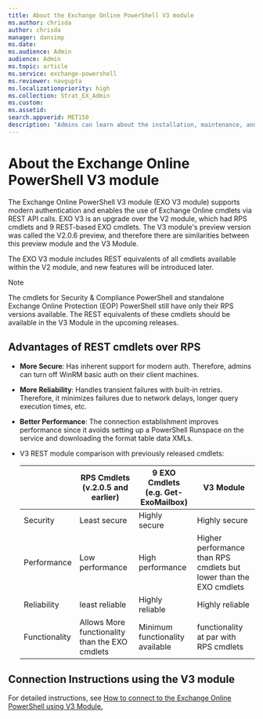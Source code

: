 ```yaml
---
title: About the Exchange Online PowerShell V3 module
ms.author: chrisda
author: chrisda
manager: dansimp
ms.date:
ms.audience: Admin
audience: Admin
ms.topic: article
ms.service: exchange-powershell
ms.reviewer: navgupta
ms.localizationpriority: high
ms.collection: Strat_EX_Admin
ms.custom:
ms.assetid:
search.appverid: MET150
description: "Admins can learn about the installation, maintenance, and design of the Exchange Online PowerShell V3 module that they use to connect to all Exchange-related PowerShell environments in Microsoft 365."
---
```


# About the Exchange Online PowerShell V3 module

The Exchange Online PowerShell V3 module (EXO V3 module) supports modern authentication and enables the use of Exchange Online cmdlets via REST API calls. EXO V3 is an upgrade over the V2 module, which had RPS cmdlets and 9 REST-based EXO cmdlets. The V3 module's preview version was called the V2.0.6 preview, and therefore there are similarities between this preview module and the V3 Module.

The EXO V3 module includes REST equivalents of all cmdlets available within the V2 module, and new features will be introduced later.

> [!NOTE]
> The cmdlets for Security & Compliance PowerShell and standalone Exchange Online Protection (EOP) PowerShell still have only their RPS versions available. The REST equivalents of these cmdlets should be available in the V3 Module in the upcoming releases.

## Advantages of REST cmdlets over RPS 

- **More Secure**: Has inherent support for modern auth. Therefore, admins can turn off WinRM basic auth on their client machines.
- **More Reliability**: Handles transient failures with built-in retries. Therefore, it minimizes failures due to network delays, longer query execution times, etc. 
- **Better Performance**: The connection establishment improves performance since it avoids setting up a PowerShell Runspace on the service and downloading the format table data XMLs.
- V3 REST module comparison with previously released cmdlets:

    | |RPS Cmdlets (v.2.0.5 and earlier) |9 EXO Cmdlets (e.g. Get-ExoMailbox) |V3 Module   |
    |---------|---------|---------|---------|
    |Security     |  Least secure  | Highly secure | Highly secure |
    |Performance     |  Low performance        | High performance         | Higher performance than RPS cmdlets but lower than the EXO cmdlets         |
    |Reliability      | least reliable | Highly reliable |Highly reliable          |
    |Functionality     | Allows More functionality than the EXO cmdlets         |  Minimum functionality available        | functionality at par with RPS cmdlets |

## Connection Instructions using the V3 module

For detailed instructions, see [How to connect to the Exchange Online PowerShell using V3 Module.](/powershell/exchange/faqs-exo-v3?view=exchange-ps&branch=pr-en-us-9870)